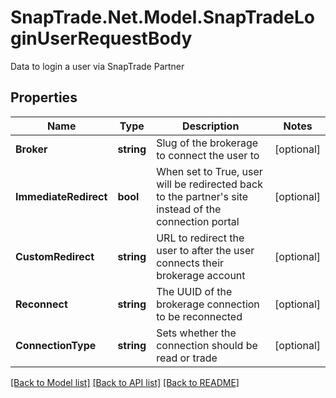 # SnapTrade.Net.Model.SnapTradeLoginUserRequestBody
Data to login a user via SnapTrade Partner

## Properties

Name | Type | Description | Notes
------------ | ------------- | ------------- | -------------
**Broker** | **string** | Slug of the brokerage to connect the user to | [optional] 
**ImmediateRedirect** | **bool** | When set to True, user will be redirected back to the partner&#39;s site instead of the connection portal | [optional] 
**CustomRedirect** | **string** | URL to redirect the user to after the user connects their brokerage account | [optional] 
**Reconnect** | **string** | The UUID of the brokerage connection to be reconnected | [optional] 
**ConnectionType** | **string** | Sets whether the connection should be read or trade | [optional] 

[[Back to Model list]](../README.md#documentation-for-models) [[Back to API list]](../README.md#documentation-for-api-endpoints) [[Back to README]](../README.md)

